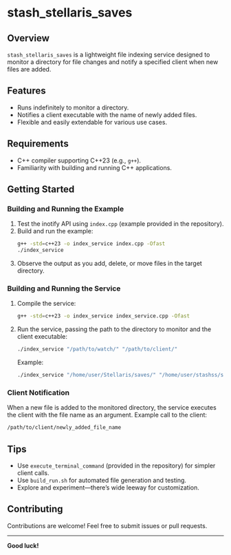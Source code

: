 
# stash_stellaris_saves

## Overview

`stash_stellaris_saves` is a lightweight file indexing service designed to monitor a directory for file changes and notify a specified client when new files are added.

## Features

- Runs indefinitely to monitor a directory.
- Notifies a client executable with the name of newly added files.
- Flexible and easily extendable for various use cases.

## Requirements

- C++ compiler supporting C++23 (e.g., `g++`).
- Familiarity with building and running C++ applications.

## Getting Started

### Building and Running the Example

1. Test the inotify API using `index.cpp` (example provided in the repository).
2. Build and run the example:
   ```bash
   g++ -std=c++23 -o index_service index.cpp -Ofast
   ./index_service
   ```
3. Observe the output as you add, delete, or move files in the target directory.

### Building and Running the Service

1. Compile the service:
   ```bash
   g++ -std=c++23 -o index_service index_service.cpp -Ofast
   ```
2. Run the service, passing the path to the directory to monitor and the client executable:
   ```bash
   ./index_service "/path/to/watch/" "/path/to/client/"
   ```
   Example:
   ```bash
   ./index_service "/home/user/Stellaris/saves/" "/home/user/stashss/stash_exe"
   ```

### Client Notification

When a new file is added to the monitored directory, the service executes the client with the file name as an argument. Example call to the client:
```bash
/path/to/client/newly_added_file_name
```

## Tips

- Use `execute_terminal_command` (provided in the repository) for simpler client calls.
- Use `build_run.sh` for automated file generation and testing.
- Explore and experiment—there’s wide leeway for customization.

## Contributing

Contributions are welcome! Feel free to submit issues or pull requests.

---

**Good luck!**
